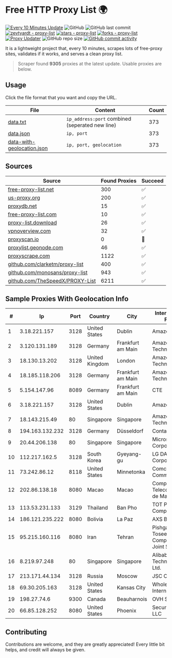 
# Free HTTP Proxy List 🌍

[![Every 10 Minutes Update](https://github.com/mertguvencli/http-proxy-list/actions/workflows/main.yml/badge.svg?branch=main)](https://github.com/mertguvencli/http-proxy-list/actions/workflows/main.yml)
![GitHub](https://img.shields.io/github/license/mertguvencli/http-proxy-list)
![GitHub last commit](https://img.shields.io/github/last-commit/mertguvencli/http-proxy-list)
[![zevtyardt - proxy-list](https://img.shields.io/static/v1?label=zevtyardt&message=proxy-list&color=blue&logo=github)](https://github.com/zevtyardt/proxy-list "Go to GitHub repo")
[![stars - proxy-list](https://img.shields.io/github/stars/zevtyardt/proxy-list?style=social)](https://github.com/zevtyardt/proxy-list)
[![forks - proxy-list](https://img.shields.io/github/forks/zevtyardt/proxy-list?style=social)](https://github.com/zevtyardt/proxy-list)
[![Proxy Updater](https://github.com/zevtyardt/proxy-list/workflows/Proxy%20Updater/badge.svg)](https://github.com/zevtyardt/proxy-list/actions?query=workflow:"Proxy+Updater")
![GitHub repo size](https://img.shields.io/github/repo-size/zevtyardt/proxy-list)
[![GitHub commit activity](https://img.shields.io/github/commit-activity/m/zevtyardt/proxy-list?logo=commits)](https://github.com/zevtyardt/proxy-list/commits/main)

It is a lightweight project that, every 10 minutes, scrapes lots of free-proxy sites, validates if it works, and serves a clean proxy list.

> Scraper found **9305** proxies at the latest update. Usable proxies are below.

## Usage

Click the file format that you want and copy the URL.

|File|Content|Count|
|----|-------|-----|
|[data.txt](https://raw.githubusercontent.com/mertguvencli/http-proxy-list/main/proxy-list/data.txt)|`ip_address:port` combined (seperated new line)|373|
|[data.json](https://raw.githubusercontent.com/mertguvencli/http-proxy-list/main/proxy-list/data.json)|`ip, port`|373|
|[data-with-geolocation.json](https://raw.githubusercontent.com/mertguvencli/http-proxy-list/main/proxy-list/data-with-geolocation.json)|`ip, port, geolocation`|373|

## Sources

|Source|Found Proxies|Succeed|
|------|-------------|-------|
|[free-proxy-list.net](https://free-proxy-list.net)|300|✅|
|[us-proxy.org](https://www.us-proxy.org)|200|✅|
|[proxydb.net](http://proxydb.net)|15|✅|
|[free-proxy-list.com](https://free-proxy-list.com/?page=&port=&type%5B%5D=http&type%5B%5D=https&up_time=0&search=Search)|10|✅|
|[proxy-list.download](https://www.proxy-list.download/HTTP)|26|✅|
|[vpnoverview.com](https://vpnoverview.com/privacy/anonymous-browsing/free-proxy-servers)|32|✅|
|[proxyscan.io](https://www.proxyscan.io)|0|🚫|
|[proxylist.geonode.com](https://proxylist.geonode.com/api/proxy-list?limit=300&page=1&sort_by=lastChecked&sort_type=desc&protocols=http,https)|46|✅|
|[proxyscrape.com](https://api.proxyscrape.com/v2/?request=displayproxies&protocol=http&timeout=10000&country=all&ssl=all&anonymity=all)|1122|✅|
|[github.com/clarketm/proxy-list](https://raw.githubusercontent.com/clarketm/proxy-list/master/proxy-list-raw.txt)|400|✅|
|[github.com/monosans/proxy-list](https://raw.githubusercontent.com/monosans/proxy-list/main/proxies/http.txt)|943|✅|
|[github.com/TheSpeedX/PROXY-List](https://raw.githubusercontent.com/TheSpeedX/PROXY-List/master/http.txt)|6211|✅|


## Sample Proxies With Geolocation Info

|#|Ip|Port|Country|City|Internet Service Provider|
|-|--|----|-------|----|-------------------------|
|1|3.18.221.157|3128|United States|Dublin|Amazon.com, Inc.|
|2|3.120.131.189|3128|Germany|Frankfurt am Main|Amazon Technologies Inc.|
|3|18.130.13.202|3128|United Kingdom|London|Amazon Technologies Inc.|
|4|18.185.118.206|3128|Germany|Frankfurt am Main|Amazon Technologies Inc.|
|5|5.154.147.96|8089|Germany|Frankfurt am Main|CTE|
|6|3.18.221.157|3128|United States|Dublin|Amazon.com, Inc.|
|7|18.143.215.49|80|Singapore|Singapore|Amazon Technologies Inc.|
|8|194.163.132.232|3128|Germany|Düsseldorf|Contabo GmbH|
|9|20.44.206.138|80|Singapore|Singapore|Microsoft Corporation|
|10|112.217.162.5|3128|South Korea|Gyeyang-gu|LG DACOM Corporation|
|11|73.242.86.12|8118|United States|Minnetonka|Comcast Cable Communications|
|12|202.86.138.18|8080|Macao|Macao|Companhia de Telecomunicacoes de Macau|
|13|113.53.231.133|3129|Thailand|Ban Pho|TOT Public Company Limited|
|14|186.121.235.222|8080|Bolivia|La Paz|AXS Bolivia S. A.|
|15|95.215.160.116|8080|Iran|Tehran|Pishgaman Toseeh Ertebatat Company (Private Joint Stock)|
|16|8.219.97.248|80|Singapore|Singapore|Alibaba (US) Technology Co., Ltd.|
|17|213.171.44.134|3128|Russia|Moscow|JSC Comcor|
|18|69.30.205.163|3128|United States|Kansas City|WholeSale Internet|
|19|198.27.74.6|9300|Canada|Beauharnois|OVH SAS|
|20|66.85.128.252|8080|United States|Phoenix|Secured Servers LLC|



## Contributing

Contributions are welcome, and they are greatly appreciated! Every
little bit helps, and credit will always be given.

